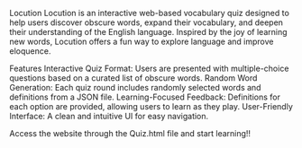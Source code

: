Locution
Locution is an interactive web-based vocabulary quiz designed to help users discover obscure words, expand their vocabulary, and deepen their understanding of the English language. Inspired by the joy of learning new words, Locution offers a fun way to explore language and improve eloquence.

Features
Interactive Quiz Format: Users are presented with multiple-choice questions based on a curated list of obscure words.
Random Word Generation: Each quiz round includes randomly selected words and definitions from a JSON file.
Learning-Focused Feedback: Definitions for each option are provided, allowing users to learn as they play.
User-Friendly Interface: A clean and intuitive UI for easy navigation.

Access the website through the Quiz.html file and start learning!!
